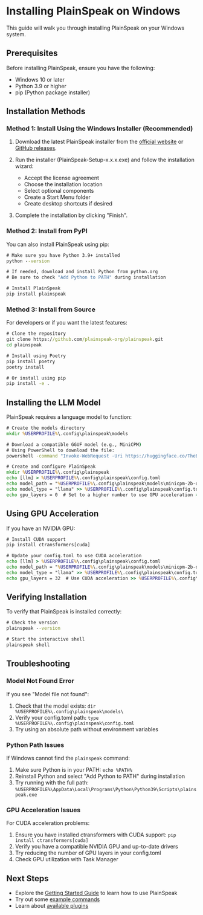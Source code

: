# Installing PlainSpeak on Windows

This guide will walk you through installing PlainSpeak on your Windows system.

## Prerequisites

Before installing PlainSpeak, ensure you have the following:

- Windows 10 or later
- Python 3.9 or higher
- pip (Python package installer)

## Installation Methods

### Method 1: Install Using the Windows Installer (Recommended)

1. Download the latest PlainSpeak installer from the [official website](https://plainspeak.org/download) or [GitHub releases](https://github.com/plainspeak-org/plainspeak/releases).

2. Run the installer (PlainSpeak-Setup-x.x.x.exe) and follow the installation wizard:
   - Accept the license agreement
   - Choose the installation location
   - Select optional components
   - Create a Start Menu folder
   - Create desktop shortcuts if desired

3. Complete the installation by clicking "Finish".

### Method 2: Install from PyPI

You can also install PlainSpeak using pip:

```cmd
# Make sure you have Python 3.9+ installed
python --version

# If needed, download and install Python from python.org
# Be sure to check "Add Python to PATH" during installation

# Install PlainSpeak
pip install plainspeak
```

### Method 3: Install from Source

For developers or if you want the latest features:

```cmd
# Clone the repository
git clone https://github.com/plainspeak-org/plainspeak.git
cd plainspeak

# Install using Poetry
pip install poetry
poetry install

# Or install using pip
pip install -e .
```

## Installing the LLM Model

PlainSpeak requires a language model to function:

```cmd
# Create the models directory
mkdir %USERPROFILE%\.config\plainspeak\models

# Download a compatible GGUF model (e.g., MiniCPM)
# Using PowerShell to download the file:
powershell -command "Invoke-WebRequest -Uri https://huggingface.co/TheBloke/MiniCPM-2B-dpo-GGUF/resolve/main/minicpm-2b-dpo.Q2_K.gguf -OutFile %USERPROFILE%\.config\plainspeak\models\minicpm-2b-dpo.Q2_K.gguf"

# Create and configure PlainSpeak
mkdir %USERPROFILE%\.config\plainspeak
echo [llm] > %USERPROFILE%\.config\plainspeak\config.toml
echo model_path = "%USERPROFILE%\.config\plainspeak\models\minicpm-2b-dpo.Q2_K.gguf" >> %USERPROFILE%\.config\plainspeak\config.toml
echo model_type = "llama" >> %USERPROFILE%\.config\plainspeak\config.toml
echo gpu_layers = 0  # Set to a higher number to use GPU acceleration >> %USERPROFILE%\.config\plainspeak\config.toml
```

## Using GPU Acceleration

If you have an NVIDIA GPU:

```cmd
# Install CUDA support
pip install ctransformers[cuda]

# Update your config.toml to use CUDA acceleration
echo [llm] > %USERPROFILE%\.config\plainspeak\config.toml
echo model_path = "%USERPROFILE%\.config\plainspeak\models\minicpm-2b-dpo.Q2_K.gguf" >> %USERPROFILE%\.config\plainspeak\config.toml
echo model_type = "llama" >> %USERPROFILE%\.config\plainspeak\config.toml
echo gpu_layers = 32  # Use CUDA acceleration >> %USERPROFILE%\.config\plainspeak\config.toml
```

## Verifying Installation

To verify that PlainSpeak is installed correctly:

```cmd
# Check the version
plainspeak --version

# Start the interactive shell
plainspeak shell
```

## Troubleshooting

### Model Not Found Error

If you see "Model file not found":

1. Check that the model exists: `dir %USERPROFILE%\.config\plainspeak\models\`
2. Verify your config.toml path: `type %USERPROFILE%\.config\plainspeak\config.toml`
3. Try using an absolute path without environment variables

### Python Path Issues

If Windows cannot find the `plainspeak` command:

1. Make sure Python is in your PATH: `echo %PATH%`
2. Reinstall Python and select "Add Python to PATH" during installation
3. Try running with the full path: `%USERPROFILE%\AppData\Local\Programs\Python\Python39\Scripts\plainspeak.exe`

### GPU Acceleration Issues

For CUDA acceleration problems:

1. Ensure you have installed ctransformers with CUDA support: `pip install ctransformers[cuda]`
2. Verify you have a compatible NVIDIA GPU and up-to-date drivers
3. Try reducing the number of GPU layers in your config.toml
4. Check GPU utilization with Task Manager

## Next Steps

- Explore the [Getting Started Guide](../getting_started/first_session.md) to learn how to use PlainSpeak
- Try out some [example commands](../guides/examples.md)
- Learn about [available plugins](../plugins/overview.md) 